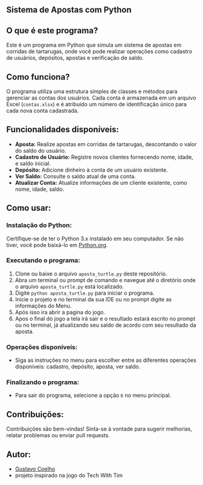 ## Sistema de Apostas com Python

## O que é este programa?
Este é um programa em Python que simula um sistema de apostas em corridas de tartarugas, onde você pode realizar operações como cadastro de usuários, depósitos, apostas e verificação de saldo.

## Como funciona?
O programa utiliza uma estrutura simples de classes e métodos para gerenciar as contas dos usuários. Cada conta é armazenada em um arquivo Excel (`contas.xlsx`) e é atribuído um número de identificação único para cada nova conta cadastrada.

## Funcionalidades disponíveis:
- **Aposta:** Realize apostas em corridas de tartarugas, descontando o valor do saldo do usuário.
- **Cadastro de Usuário:** Registre novos clientes fornecendo nome, idade, e saldo inicial.
- **Depósito:** Adicione dinheiro à conta de um usuário existente.
- **Ver Saldo:** Consulte o saldo atual de uma conta.
- **Atualizar Conta:** Atualize informações de um cliente existente, como nome, idade, saldo.

## Como usar:
### Instalação do Python:
Certifique-se de ter o Python 3.x instalado em seu computador. Se não tiver, você pode baixá-lo em [Python.org](https://www.python.org/downloads/).

### Executando o programa:
1. Clone ou baixe o arquivo `aposta_turtle.py` deste repositório.
2. Abra um terminal ou prompt de comando e navegue até o diretório onde o arquivo `aposta_turtle.py` está localizado.
3. Digite `python aposta_turtle.py` para iniciar o programa.
4. Inicie o projeto e no terminal da sua IDE ou no prompt digite as informações do Menu.
5. Após isso ira abrir a pagina do jogo.
6. Apos o final do jogo a tela irá sair e o resultado estará escrito no prompt ou no terminal, já atualizando seu saldo de acordo com seu resultado da aposta.

### Operações disponíveis:
- Siga as instruções no menu para escolher entre as diferentes operações disponíveis: cadastro, depósito, aposta, ver saldo.

### Finalizando o programa:
- Para sair do programa, selecione a opção `6` no menu principal.

## Contribuições:
Contribuições são bem-vindas! Sinta-se à vontade para sugerir melhorias, relatar problemas ou enviar pull requests.

## Autor:
- [Gustavo Coelho](https://github.com/Gustavo-gcr)
- projeto inspirado na jogo do Tech With Tim
